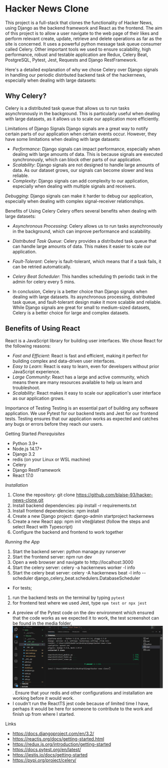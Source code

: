# Hacker News Clone

This project is a full-stack that clones the functionality of Hacker News, using Django as the backend framework and React as the frontend. The 
aim of this project is to allow a user navigate to the web page of their likes and perform relevant create, update, retrieve and delete operations as far as the site is concerned.  It uses a powerful
python message task queue consumer called Celery. Other important tools we used to ensure scalability, high performance, robust and testable application are Redux, Celery Beat, PostgreSQL, Pytest, Jest, Requests and Django RestFramework. 


Here's a detailed explanation of why we chose Celery over Django signals in handling our periodic distrbuted backend task of the hackernews, especially when dealing with large datasets:

## Why Celery?
Celery is a distributed task queue that allows us to run tasks asynchronously in the background. This is particularly useful when dealing with large datasets, as it allows us to scale our application more efficiently.

Limitations of Django Signals
Django signals are a great way to notify certain parts of our application when certain events occur. However, they have some limitations when dealing with large datasets:

- *Performance*: Django signals can impact performance, especially when dealing with large amounts of data. This is because signals are executed synchronously, which can block other parts of our application.
- *Scalability*: Django signals are not designed to handle large amounts of data. As our dataset grows, our signals can become slower and less reliable.
- *Complexity*: Django signals can add complexity to our application, especially when dealing with multiple signals and receivers.

*Debugging*: Django signals can make it harder to debug our application, especially when dealing with complex signal-receiver relationships.



Benefits of Using Celery
Celery offers several benefits when dealing with large datasets:

- *Asynchronous Processing*: Celery allows us to run tasks asynchronously in the background, which can improve performance and scalability.
- *Distributed Task Queue*: Celery provides a distributed task queue that can handle large amounts of data. This makes it easier to scale our application.
- *Fault-Tolerant*: Celery is fault-tolerant, which means that if a task fails, it can be retried automatically.
- *Celery Beat Scheduler*: This handles scheduling th periodic task in the admin for celery every 5 mins.

- In conclusion, Celery is a better choice than Django signals when dealing with large datasets. Its asynchronous processing, distributed task queue, and fault-tolerant design make it more scalable and reliable. While Django signals are great for small to medium-sized datasets, Celery is a better choice for large and complex datasets.


## Benefits of Using React
React is a JavaScript library for building user interfaces. We chose React for the following reasons:

- *Fast and Efficient*: React is fast and efficient, making it perfect for building complex and data-driven user interfaces.
- *Easy to Learn*: React is easy to learn, even for developers without prior JavaScript experience.
- *Large Community*: React has a large and active community, which means there are many resources available to help us learn and troubleshoot.
- *Scalability*: React makes it easy to scale our application's user interface as our application grows.

Importance of Testing
Testing is an essential part of building any software application. We use Pytest for our backend tests and Jest for our frontend tests. Testing ensures that our application works as expected and catches any bugs or errors before they reach our users.

Getting Started
_Prerequisites_

- Python 3.9+
- Node.js 14.17+
- Django 3.2
- redis (on your Linux or WSL machine)
- Celery
- Django RestFramework
- React 17.0

_Installation_

1. Clone the repository: git clone https://github.com/blaise-93/hacker-news-clone.git
2. Install backend dependencies: pip install -r requirements.txt
3. Install frontend dependencies: npm install
4. Create a new Django project: django-admin startproject hackernews
5. Create a new React app: npm init vite@latest (follow the steps and select React with Typescript)
6. Configure the backend and frontend to work together

_Running the App_

1. Start the backend server: python manage.py runserver
2. Start the frontend server: npm run dev
3. Open a web browser and navigate to http://localhost:3000
4.  Start the celery server: celery -a hackernews worker -l info
5. Start the celery beat server: celery -A hackernews beat -l info --scheduler django_celery_beat.schedulers.DatabaseScheduler 

- For tests;
1. run the backend tests on the terminal by typing `pytest` 
2. for frontend test where we used Jest, type `npm test or npx jest`

- A preview of the Pytest code on the dev environment which ensured
that the code works as we expected it to work, the test screenshot
can be found in the media folder, ![here](media/hackernews-backend-tests.png).
Ensure that your redis and other configurations and installation are working 
before it would work.
- I coudn't run the ReactTS jest code because of limited time I have, perhaps it 
would be here for someone to contribute to the work and finish up from where I started.


Links
- https://docs.djangoproject.com/en/3.2/
- https://reactjs.org/docs/getting-started.html
- https://redux.js.org/introduction/getting-started
- https://docs.pytest.org/en/latest/
- https://jestjs.io/docs/getting-started
- https://pypi.org/project/celery/